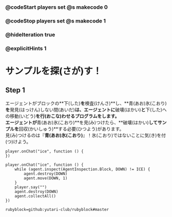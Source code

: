 ### @codeStart players set @s makecode 0
### @codeStop players set @s makecode 1

### @hideIteration true 
### @explicitHints 1


# サンプルを探(さが)す！
<!-- # Locate the Sample!  -->

## Step 1
エージェントがブロックの**下(した)**を**検査(けんさ)**し、**青(あお)氷(こおり)**を**発見(はっけん)しない間(あいだ)**は、エージェントに**破壊(はかい)**と**下(した)への移動(いどう)**を行(おこな)わせるプログラムをします。<br>
エージェントが**青(あお)氷(こおり)**を見(み)つけたら、**破壊(はかい)**してサンプルを**回収(かいしゅう)**する必要(ひつよう)があります。 <br>
見(み)つけるのは『**青(あお)氷(こおり)**』！氷(こおり)ではないことに気(き)を付(つ)けよう。
<!-- **While** the Agent **inspects the block down** and does **not** find **blue ice**, program the Agent to **destroy** and **move down**. When the Agent locates the **blue ice**, it needs to **destroy down** and **collect** the sample.  -->

```template
player.onChat("ice", function () {
})
```

```ghost 
player.onChat("ice", function () {
    while (agent.inspect(AgentInspection.Block, DOWN) != ICE) {
        agent.destroy(DOWN)
        agent.move(DOWN, 1)
    }
    player.say("")
    agent.destroy(DOWN)
    agent.collectAll()
})
```
```package
rubyblock=github:yutari-club/rubyblock#master
```

